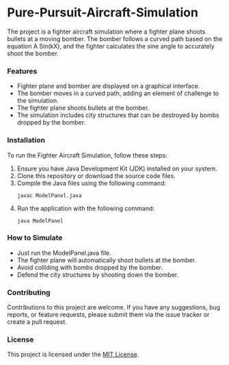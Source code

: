 # Pure-Pursuit-Aircraft-Simulation
The project is a fighter aircraft simulation where a fighter plane shoots bullets at a moving bomber. The bomber follows a curved path based on the equation A Sin(kX), and the fighter calculates the sine angle to accurately shoot the bomber.

### Features

- Fighter plane and bomber are displayed on a graphical interface.
- The bomber moves in a curved path, adding an element of challenge to the simulation.
- The fighter plane shoots bullets at the bomber.
- The simulation includes city structures that can be destroyed by bombs dropped by the bomber.

### Installation

To run the Fighter Aircraft Simulation, follow these steps:

1. Ensure you have Java Development Kit (JDK) installed on your system.
2. Clone this repository or download the source code files.
3. Compile the Java files using the following command:
   ```
   javac ModelPanel.java
   ```
4. Run the application with the following command:
   ```
   java ModelPanel
   ```

### How to Simulate

- Just run the ModelPanel.java file.
- The fighter plane will automatically shoot bullets at the bomber.
- Avoid colliding with bombs dropped by the bomber.
- Defend the city structures by shooting down the bomber.

### Contributing

Contributions to this project are welcome. If you have any suggestions, bug reports, or feature requests, please submit them via the issue tracker or create a pull request.

### License

This project is licensed under the [MIT License](LICENSE).
